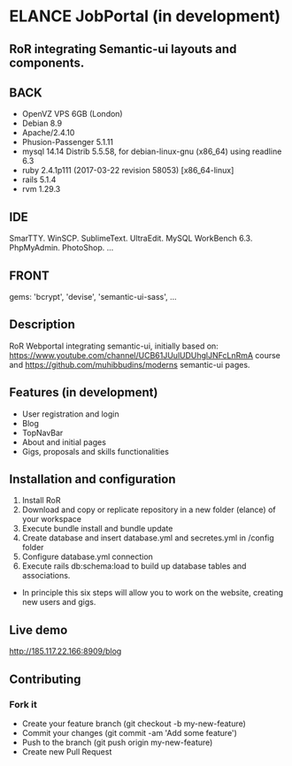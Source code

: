# ELANCE JobPortal (in development)
## RoR integrating Semantic-ui layouts and components.

## BACK 
- OpenVZ VPS 6GB (London)
- Debian 8.9
- Apache/2.4.10
- Phusion-Passenger 5.1.11
- mysql 14.14 Distrib 5.5.58, for debian-linux-gnu (x86_64) using readline 6.3
- ruby 2.4.1p111 (2017-03-22 revision 58053) [x86_64-linux]
- rails 5.1.4
- rvm 1.29.3

## IDE
SmarTTY. WinSCP. SublimeText. UltraEdit. MySQL WorkBench 6.3. PhpMyAdmin. PhotoShop. ...

## FRONT 
gems: 'bcrypt', 'devise', 'semantic-ui-sass', ...


## Description
RoR Webportal integrating semantic-ui, initially based on: 
https://www.youtube.com/channel/UCB61JUulUDUhglJNFcLnRmA course 
and https://github.com/muhibbudins/moderns semantic-ui pages.

## Features (in development)
- User registration and login
- Blog
- TopNavBar
- About and initial pages
- Gigs, proposals and skills functionalities 

## Installation and configuration
1. Install RoR
2. Download and copy or replicate repository in a new folder (elance) of your workspace
3. Execute bundle install and bundle update
4. Create database and insert database.yml and secretes.yml in /config folder
5. Configure database.yml connection
6. Execute rails db:schema:load to build up database tables and associations.
- In principle this six steps will allow you to work on the website, creating new users and gigs.

## Live demo
http://185.117.22.166:8909/blog

## Contributing
### Fork it
- Create your feature branch (git checkout -b my-new-feature)
- Commit your changes (git commit -am 'Add some feature')
- Push to the branch (git push origin my-new-feature)
- Create new Pull Request
